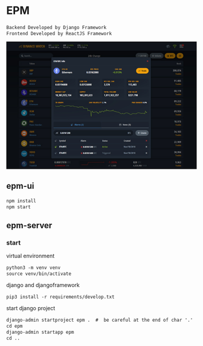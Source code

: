 # EPM
```
Backend Developed by Django Framework
Frontend Developed by ReactJS Framework
```

![EPM1](https://github.com/ghostcommander0102/ghostcommander0102/blob/main/thumb.jpg)

## epm-ui
```
npm install
npm start
```

## epm-server

### start
virtual environment
```
python3 -m venv venv
source venv/bin/activate
```

django and djangoframework
```
pip3 install -r requirements/develop.txt
```

start django project
```
django-admin startproject epm .  #  be careful at the end of char '.'
cd epm
django-admin startapp epm
cd ..
```
